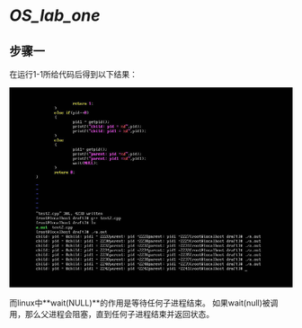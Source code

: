 # _OS_lab_one_
## 步骤一
在运行1-1所给代码后得到以下结果：

![初步实验](https://github.com/histok/For-operation-System-assignment/blob/main/first%20opera/test1/pic/1.jpg)

而linux中**wait(NULL)**的作用是等待任何子进程结束。 如果wait(null)被调用，那么父进程会阻塞，直到任何子进程结束并返回状态。

